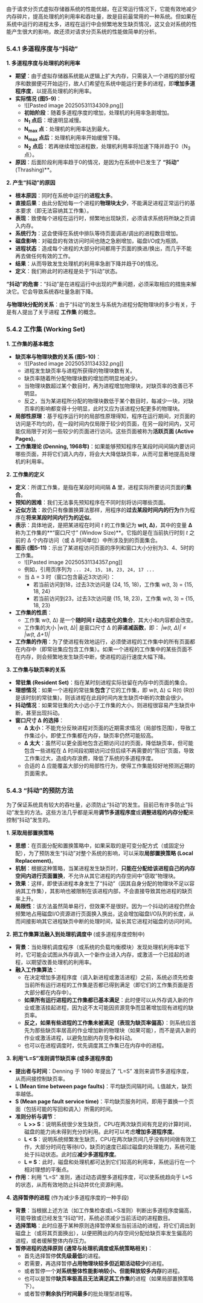 由于请求分页式虚拟存储器系统的性能优越，在正常运行情况下，它能有效地减少内存碎片，提高处理机的利用率和吞吐量，故是目前最常用的一种系统。但如果在系统中运行的进程太多，进程在运行中会频繁地发生缺页情况，这又会对系统的性能产生很大的影响，故还须对请求分页系统的性能做简单的分析。

### 5.4.1 多道程序度与“抖动”

**1. 多道程序度与处理机的利用率**
*   **期望**：由于虚拟存储器系统能从逻辑上扩大内存，只需装入一个进程的部分程序和数据便可开始运行，故人们希望在系统中能运行更多的进程，即**增加多道程序度**，以提高处理机的利用率。
*   **实际情况 (图5-9)**：
	* ![[Pasted image 20250531134309.png]]
    *   **初始阶段**：随着多道程序度的增加，处理机的利用率急剧增加。
    *   **N<sub>1</sub> 点后**：增速明显减慢。
    *   **N<sub>max</sub> 点**：处理机的利用率达到最大。
    *   **N<sub>max</sub> 点后**：处理机利用率开始缓慢下降。
    *   **N<sub>2</sub> 点后**：若再继续增加进程数，处理机利用率将加速下降并趋于0（N<sub>3</sub>点）。
*   **原因**：后面阶段利用率趋于0的情况，是因为在系统中已发生了 **“抖动”** (Thrashing)**。

**2. 产生“抖动”的原因**
*   **根本原因**：同时在系统中运行的**进程太多**。
*   **直接后果**：由此分配给每一个进程的**物理块太少**，不能满足进程正常运行的基本要求（即无法容纳其工作集）。
*   **表现**：致使每个进程在运行时，频繁地出现缺页，必须请求系统将所缺之页调入内存。
*   **系统行为**：这会使得在系统中排队等待页面调进/调出的进程数目增加。
*   **磁盘影响**：对磁盘的有效访问时间也随之急剧增加，磁盘I/O成为瓶颈。
*   **进程状态**：造成每个进程的大部分时间都用于页面的换进/换出，而几乎不能再去做任何有效的工作。
*   **结果**：从而导致发生处理机的利用率急剧下降并趋于0的情况。
*   **定义**：我们称此时的进程是处于“抖动”状态。

**“抖动”的危害**：“抖动”是在进程运行中出现的严重问题，必须采取相应的措施来解决它。它会导致系统吞吐量急剧下降。

**与物理块分配的关系**：由于“抖动”的发生与系统为进程分配物理块的多少有关，于是有人提出了关于进程 **工作集** 的概念。

### 5.4.2 工作集 (Working Set)

**1. 工作集的基本概念**
*   **缺页率与物理块数的关系 (图5-10)**：
	* ![[Pasted image 20250531134332.png]]
    *   进程发生缺页率与进程所获得的物理块数有关。
    *   缺页率随着所分配物理块数的增加而明显地减少。
    *   当物理块数超过某个数目时，再为进程增加物理块，对缺页率的改善已不明显。
    *   反之，当为某进程所分配的物理块数低于某个数目时，每减少一块，对缺页率的影响都变得十分明显，此时又应为该进程分配更多的物理块。
*   **局部性原理**：基于程序运行时的局部性原理得知，程序在运行期间，对页面的访问是不均匀的，在一段时间内仅局限于较少的页面，在另一段时间内，又可能仅局限于对另一些较少的页面进行访问。这些页面被称为**活跃页面 (Active Pages)**。
*   **工作集理论 (Denning, 1968年)**：如果能够预知程序在某段时间间隔内要访问哪些页面，并将它们调入内存，将会大大降低缺页率，从而可显著地提高处理机的利用率。

**2. 工作集的定义**
*   **定义**：所谓工作集，是指在某段时间间隔 **Δ** 里，进程实际所要访问页面的**集合**。
*   **预知的困难**：我们无法事先预知程序在不同时刻将访问哪些页面。
*   **近似方法**：故仍只有像置换算法那样，用程序的**过去某段时间内的行为**作为程序在**将来某段时间内行为的近似**。
*   **表示**：具体地说，是把某进程在时间 *t* 的工作集记为 **w(t, Δ)**，其中的变量 **Δ** 称为工作集的**“窗口尺寸” (Window Size)**。它指的是在当前执行时刻 *t* 之前的 Δ 个内存访问（或 Δ 时间单位）中所涉及到的页面集合。
*   **图示 (图5-11)**：示出了某进程访问页面的序列和窗口大小分别为3、4、5时的工作集。
	* ![[Pasted image 20250531134357.png]]
    *   例如，引用页序列为 `... 24, 15, 18, 23, 24, 17 ...`
    *   当 Δ = 3 时（窗口包含最近3次访问）：
        *   若当前访问到18，过去3次访问是 (24, 15, 18)，工作集 w(t, 3) = {15, 18, 24}
        *   若当前访问到23，过去3次访问是 (15, 18, 23)，工作集 w(t, 3) = {15, 18, 23}
*   **工作集的性质**：
    *   工作集 w(t, Δ) 是一个**随时间 *t* 动态变化的集合**，其大小和内容都会改变。
    *   工作集的大小 |w(t, Δ)| 是窗口尺寸 Δ 的**非递减函数**，即：
        *|w(t, Δ)| ≤ |w(t, Δ+1)|*
*   **工作集的作用**：为了使进程有效地运行，必须使进程的工作集中的所有页面都在内存中（即常驻集应包含工作集）。如果一个进程的工作集中的某些页面不在内存，则会频繁地发生缺页中断，使进程的运行速度大幅下降。

**3. 工作集与缺页率的关系**
*   **常驻集 (Resident Set)**：指在某时刻进程实际驻留在内存中的页面的集合。
*   **理想情况**：如果一个进程的常驻集**包含**了它的工作集，即 w(t, Δ) ⊆ R(t) (R(t)是该时刻的常驻集)，则该进程在此段时间内发生缺页中断的次数会很少。
*   **抖动情况**：如果常驻集的大小远小于工作集的大小，则进程很容易产生缺页中断，甚至出现抖动。
*   **窗口尺寸 Δ 的选择**：
    *   **Δ 太小**：不能充分反映进程对页面的近期需求情况（局部性范围），导致工作集过小，即使工作集都在内存，缺页率仍然可能较高。
    *   **Δ 太大**：虽然可以更全面地包含近期访问过的页面，降低缺页率，但可能包含一些进程在 Δ 时间段初期访问过但后续不再需要的“陈旧”页面，导致工作集过大，造成内存浪费，降低了系统的多道程序度。
    *   合适的 Δ 应能覆盖大部分的局部性行为，使得工作集能较好地预测近期的页面需求。

### 5.4.3 “抖动”的预防方法
为了保证系统具有较大的吞吐量，必须防止“抖动”的发生。目前已有许多防止“抖动”发生的方法。这些方法几乎都是采用**调节多道程序度**或**调整进程的内存分配**来控制“抖动”发生的。

**1. 采取局部置换策略**
*   **思想**：在页面分配和置换策略中，如果采取的是可变分配方式（或固定分配），为了预防发生“抖动”对整个系统的影响，可以采取**局部置换策略 (Local Replacement)**。
*   **机制**：根据这种策略，当某进程发生缺页时，**只能在分配给该进程自己的内存空间内进行页面置换**，不允许从其它进程的内存空间中“窃取”物理块。
*   **效果**：这样，即使该进程本身发生了“抖动”（因其自身分配的物理块不足以容纳其工作集），其影响也被限制在该进程内部，不会直接导致其他进程的缺页率上升。
*   **局限性**：该方法虽然简单易行，但效果不是很好。因为一个抖动的进程仍然会频繁地占用磁盘I/O资源进行页面换入换出，这会增加磁盘I/O队列的长度，从而间接影响其它进程缺页中断的处理时间，延长其它进程对磁盘的访问时间。

**2. 把工作集算法融入到处理机调度中** (或多道程序度控制中)
*   **背景**：当处理机调度程序（或系统的负载均衡模块）发现处理机利用率低下时，它可能会试图从外存调入一个新作业进入内存，或激活一个已挂起的进程，以期望改善处理机的利用率。
*   **融入工作集算法**：
    *   在决定增加多道程序度（调入新进程或激活进程）之前，系统必须先检查当前所有运行进程的工作集是否都已得到满足（即它们的工作集页面是否大部分都在内存中）。
    *   **如果所有运行进程的工作集都已基本满足**：此时便可以从外存调入新的作业或激活挂起进程，因为这不太可能因资源竞争而显著增加现有进程的缺页率。
    *   **反之，如果有些进程的工作集未被满足（表现为缺页率偏高）**：则系统应首先为那些缺页率居高的作业增加新的物理块（如果可能），而不是调入新的作业或激活进程，以避免加剧内存竞争和抖动。
    *   也可以在进程调度时，优先调度其工作集已在内存中的进程。

**3. 利用“L=S”准则调节缺页率 (或多道程序度)**
*   **提出者与时间**：Denning 于 1980 年提出了 “L=S” 准则来调节多道程序度，从而间接控制缺页率。
*   **L (Mean time between page faults)**：平均缺页间隔时间。L值越大，缺页率越低。
*   **S (Mean page fault service time)**：平均缺页服务时间，即用于置换一个页面（包括可能的写回和调入）所需的时间。
*   **准则分析与调节**：
    *   **L >> S**：说明系统很少发生缺页，CPU在两次缺页间有充足的计算时间，磁盘的能力尚未得到充分的利用。此时可以考虑**增加多道程序度**。
    *   **L < S**：说明系统频繁发生缺页，CPU在两次缺页间几乎没有时间做有效工作，大部分时间在等待I/O，缺页的速度已超过磁盘的处理能力，系统可能处于抖动状态。此时应**减少多道程序度**。
    *   **L ≈ S**：此时，磁盘和处理机都可达到它们较高的利用率，系统运行在一个相对理想的平衡点。
*   **作用**：利用 “L=S” 准则，通过动态调整多道程序度，可以使系统趋向于 L≈S 的状态，从而有效地防止抖动并优化资源利用。

**4. 选择暂停的进程** (作为减少多道程序度的一种手段)
*   **背景**：当根据上述方法（如工作集检查或L=S准则）判断出多道程序度偏高，可能导致或已经发生“抖动”时，系统必须减少当前活动的进程数目。
*   **选择策略**：此时应基于某种原则选择暂停某些当前活动的进程，将它们调出到磁盘上（或将其页面换出），以便把腾出的内存空间分配给缺页率发生偏高的进程，或者缓解整体内存压力。
*   **暂停进程的选择原则 (通常与处理机调度或系统策略相关)**：
    *   首先选择暂停**优先级最低**的进程。
    *   若需要，再选择暂停**占用物理块较多但近期活动较少**的进程。
    *   或者暂停一个**对系统整体性能影响较小、但能释放较多内存**的进程。
    *   也可以是暂停**缺页率极高且无法满足其工作集**的进程（如果局部置换策略下）。
    *   或者暂停**剩余执行时间最多**的批处理型进程等。